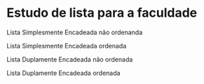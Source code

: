# Estudo de lista para a faculdade
Lista Simplesmente Encadeada não ordenanda

Lista Simplesmente Encadeada ordenada

Lista Duplamente Encadeada não ordenada

Lista Duplamente Encadeada ordenada
